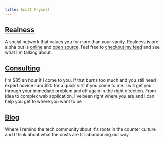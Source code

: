 ```yaml
---
title: Scott Fryxell
---
```


## [Realness](/realness.html)
A social network that values you for more than your vanity. Realness is pre-alpha but is [online](https://realness.online) and [open source](https://github.com/scott-fryxell/realness).
Feel free to [checkout my feed](/feed.html) and see what I'm talking about.

## [Consulting](/consulting.html)
I'm $85 an hour if I come to you. If that burns too much and you still need expert advice I am $20 for a quick visit if you come to me. I will get you through your immediate problem and off again in the right direction. From Idea to complex web application, I've been right where you are and I can help you get to where you want to be.

## [Blog](/blog.html)
Where I remind the tech community about it's roots in the counter culture and I think about what the costs are for abondoning our way.
